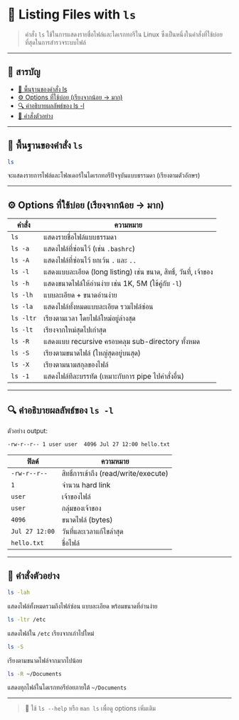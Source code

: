 # 📂 Listing Files with `ls`

> คำสั่ง `ls` ใช้ในการแสดงรายชื่อไฟล์และไดเรกทอรีใน Linux ซึ่งเป็นหนึ่งในคำสั่งที่ใช้บ่อยที่สุดในการสำรวจระบบไฟล์

---

## 🧭 สารบัญ
- [🧱 พื้นฐานของคำสั่ง ls](#-พื้นฐานของคำสั่ง-ls)
- [⚙️ Options ที่ใช้บ่อย (เรียงจากน้อย → มาก)](#️-options-ที่ใช้บ่อย-เรียงจากน้อย--มาก)
- [🔍 คำอธิบายผลลัพธ์ของ ls -l](#-คำอธิบายผลลัพธ์ของ-ls--l)
- [🧪 คำสั่งตัวอย่าง](#-คำสั่งตัวอย่าง)

---

## 🧱 พื้นฐานของคำสั่ง `ls`

```bash
ls
```
จะแสดงรายการไฟล์และโฟลเดอร์ในไดเรกทอรีปัจจุบันแบบธรรมดา (เรียงตามตัวอักษร)

---

## ⚙️ Options ที่ใช้บ่อย (เรียงจากน้อย → มาก)

| คำสั่ง | ความหมาย |
|--------|----------|
| `ls` | แสดงรายชื่อไฟล์แบบธรรมดา |
| `ls -a` | แสดงไฟล์ที่ซ่อนไว้ (เช่น `.bashrc`) |
| `ls -A` | แสดงไฟล์ที่ซ่อนไว้ ยกเว้น `.` และ `..` |
| `ls -l` | แสดงแบบละเอียด (long listing) เช่น ขนาด, สิทธิ์, วันที่, เจ้าของ |
| `ls -h` | แสดงขนาดไฟล์ให้อ่านง่าย เช่น 1K, 5M (ใช้คู่กับ `-l`) |
| `ls -lh` | แบบละเอียด + ขนาดอ่านง่าย |
| `ls -la` | แสดงไฟล์ทั้งหมดแบบละเอียด รวมไฟล์ซ่อน |
| `ls -ltr` | เรียงตามเวลา โดยไฟล์ใหม่อยู่ล่างสุด |
| `ls -lt` | เรียงจากใหม่สุดไปเก่าสุด |
| `ls -R` | แสดงแบบ recursive ครอบคลุม sub-directory ทั้งหมด |
| `ls -S` | เรียงตามขนาดไฟล์ (ใหญ่สุดอยู่บนสุด) |
| `ls -X` | เรียงตามนามสกุลของไฟล์ |
| `ls -1` | แสดงไฟล์ทีละบรรทัด (เหมาะกับการ pipe ไปคำสั่งอื่น) |

---

## 🔍 คำอธิบายผลลัพธ์ของ `ls -l`

ตัวอย่าง output:
```
-rw-r--r-- 1 user user  4096 Jul 27 12:00 hello.txt
```

| ฟิลด์ | ความหมาย |
|--------|----------|
| `-rw-r--r--` | สิทธิ์การเข้าถึง (read/write/execute) |
| `1` | จำนวน hard link |
| `user` | เจ้าของไฟล์ |
| `user` | กลุ่มของเจ้าของ |
| `4096` | ขนาดไฟล์ (bytes) |
| `Jul 27 12:00` | วันที่และเวลาแก้ไขล่าสุด |
| `hello.txt` | ชื่อไฟล์ |

---

## 🧪 คำสั่งตัวอย่าง

```bash
ls -lah
```
แสดงไฟล์ทั้งหมดรวมถึงไฟล์ซ่อน แบบละเอียด พร้อมขนาดที่อ่านง่าย

```bash
ls -ltr /etc
```
แสดงไฟล์ใน `/etc` เรียงจากเก่าไปใหม่

```bash
ls -S
```
เรียงตามขนาดไฟล์จากมากไปน้อย

```bash
ls -R ~/Documents
```
แสดงทุกไฟล์ในไดเรกทอรีย่อยภายใต้ `~/Documents`

---

> 📘 ใช้ `ls --help` หรือ `man ls` เพื่อดู options เพิ่มเติม
